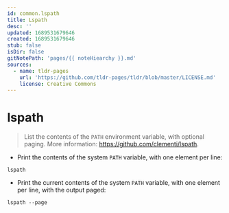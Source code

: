 ```yaml
---
id: common.lspath
title: Lspath
desc: ''
updated: 1689531679646
created: 1689531679646
stub: false
isDir: false
gitNotePath: 'pages/{{ noteHiearchy }}.md'
sources:
  - name: tldr-pages
    url: 'https://github.com/tldr-pages/tldr/blob/master/LICENSE.md'
    license: Creative Commons
---
```

# lspath

> List the contents of the `PATH` environment variable, with optional paging.
> More information: <https://github.com/clementi/lspath>.

- Print the contents of the system `PATH` variable, with one element per line:

`lspath`

- Print the current contents of the system `PATH` variable, with one element per line, with the output paged:

`lspath --page`

